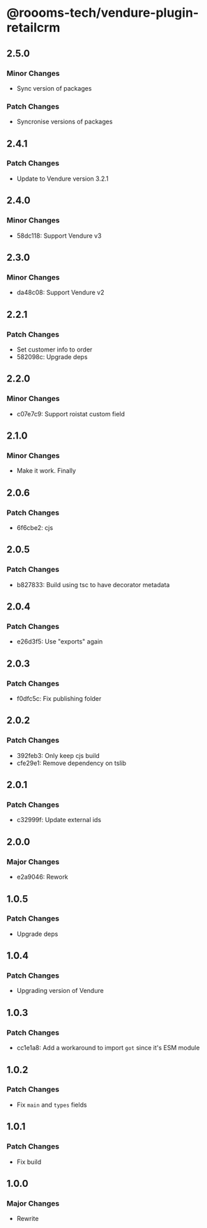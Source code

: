 # @roooms-tech/vendure-plugin-retailcrm

## 2.5.0

### Minor Changes

-   Sync version of packages

### Patch Changes

-   Syncronise versions of packages

## 2.4.1

### Patch Changes

-   Update to Vendure version 3.2.1

## 2.4.0

### Minor Changes

-   58dc118: Support Vendure v3

## 2.3.0

### Minor Changes

-   da48c08: Support Vendure v2

## 2.2.1

### Patch Changes

-   Set customer info to order
-   582098c: Upgrade deps

## 2.2.0

### Minor Changes

-   c07e7c9: Support roistat custom field

## 2.1.0

### Minor Changes

-   Make it work. Finally

## 2.0.6

### Patch Changes

-   6f6cbe2: cjs

## 2.0.5

### Patch Changes

-   b827833: Build using tsc to have decorator metadata

## 2.0.4

### Patch Changes

-   e26d3f5: Use "exports" again

## 2.0.3

### Patch Changes

-   f0dfc5c: Fix publishing folder

## 2.0.2

### Patch Changes

-   392feb3: Only keep cjs build
-   cfe29e1: Remove dependency on tslib

## 2.0.1

### Patch Changes

-   c32999f: Update external ids

## 2.0.0

### Major Changes

-   e2a9046: Rework

## 1.0.5

### Patch Changes

-   Upgrade deps

## 1.0.4

### Patch Changes

-   Upgrading version of Vendure

## 1.0.3

### Patch Changes

-   cc1e1a8: Add a workaround to import `got` since it's ESM module

## 1.0.2

### Patch Changes

-   Fix `main` and `types` fields

## 1.0.1

### Patch Changes

-   Fix build

## 1.0.0

### Major Changes

-   Rewrite
